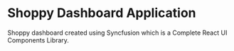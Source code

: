 # Shoppy Dashboard Application
 Shoppy dashboard created using Syncfusion which is a Complete React UI Components Library.
